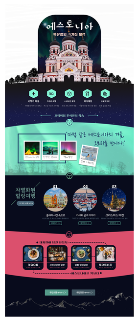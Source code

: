 <!DOCTYPE html>
<html lang="en">
<head>
  <meta charset="UTF-8">
  <style>
    html, body {
      margin: 0;
      padding: 0;
      width: 100%;
      height: 100%;
      background-color: #ffffff;
    }
    body {
      display: flex;
      justify-content: center;
      align-items: center;
    }
    img {
      max-width: 100%;
      max-height: 100%;
      object-fit: contain;
    }
  </style>
</head>
<body>
  <img src="https://raw.githubusercontent.com/sohndesighn/estonia/main/image1.png" alt="Estonia">
</body>
</html>
